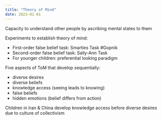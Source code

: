 ```yaml
---
title: "Theory of Mind"
date: 2023-01-01
---
```


Capacity to understand other people by ascribing mental states to them

Experiments to establish theory of mind:
- First-order false belief task: Smarties Task #Gopnik
- Second-order false belief task: Sally-Ann Task
- For younger children: preferential looking paradigm

Five aspects of ToM that develop sequentially:
- diverse desires
- diverse beliefs
- knowledge access (seeing leads to knowing)
- false beliefs 
- hidden emotions (belief differs from action)

Children in Iran & China develop knowledge access before diverse desires due to culture of collectivism 

